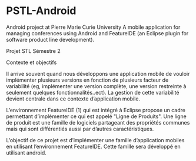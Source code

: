 PSTL-Android
============
Android project at Pierre Marie Curie University
A mobile application for managing conferences using Android and FeatureIDE (an Eclipse plugin for software product line development).


Projet STL Sémestre 2

Contexte et objectifs

Il arrive souvent quand nous développons une application mobile de vouloir implémenter plusieurs versions en fonction de plusieurs facteur de variabilité (eg, implémenter une version complète, une version restreinte à seulement quelques fonctionnalités..ect). La gestion de cette variabilité devient centrale dans ce contexte d’application mobile.

L’environnement FeatureIDE (1) qui est intégré à Eclipse propose un cadre permettant d’implémenter ce qui est appelé "Ligne de Produits". Une ligne de produit est une famille de logiciels partageant des propriétés communes mais qui sont différentiés aussi par d’autres caractéristiques.

L’objectif de ce projet est d’implémenter une famille d’application mobiles en utilisant l’environnement FeatureIDE. Cette famille sera développé en utilisant android.
